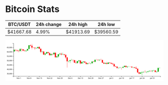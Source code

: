 # Bitcoin Stats

BTC/USDT|24h change|24h high|24h low|
|---|---|---|---|
|$41667.68|4.99%|$41913.69|$39560.59|

<img src="./chart.svg">
